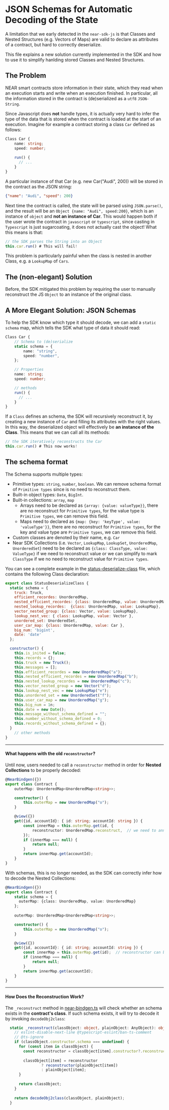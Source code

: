 # JSON Schemas for Automatic Decoding of the State

A limitation that we early detected in the `near-sdk-js` is that Classes and Nested Structures (e.g. Vectors of Maps) are valid to declare as attributes of a contract, but hard to correctly deserialize.

This file explains a new solution currently implemented in the SDK and how to use it to simplify hanlding stored Classes and Nested Structures.

## The Problem
NEAR smart contracts store information in their state, which they read when an execution starts and write when an execution finished. In particular, all the information stored in the contract is (de)serialized as a `utf8` `JSON-String`.

Since Javascript does **not** handle types, it is actually very hard to infer the type of the data that is stored when the contract is loaded at the start of an execution. Imagine for example a contract storing a class `Car` defined as follows:

```typescript
Class Car {
    name: string;
    speed: number;
    
    run() {
      // ...
    }
}
```

A particular instance of that Car (e.g. new Car("Audi", 200)) will be stored in the contract as the JSON string:

```json
{"name": "Audi", "speed": 200}
```

Next time the contract is called, the state will be parsed using `JSON.parse()`, and the result will be an `Object {name: "Audi", speed:200}`, which is an instance of `object` and **not an instance of Car**. This would happen both if the user wrote the contract in `javascript` or `typescript`, since casting in `Typescript` is just sugarcoating, it does not actually cast the object! What this means is that:

```js
// the SDK parses the String into an Object
this.car.run() # This will fail!
```

This problem is particularly painful when the class is nested in another Class, e.g. a `LookupMap` of `Cars`.

## The (non-elegant) Solution
Before, the SDK mitigated this problem by requiring the user to manually reconstruct the JS `Object` to an instance of the original class.

## A More Elegant Solution: JSON Schemas
To help the SDK know which type it should decode, we can add a `static schema` map, which tells the SDK what type of data it should read:

```ts
Class Car {
    // Schema to (de)serialize
    static schema = {
        name: "string",
        speed: "number",
    };

    // Properties
    name: string;
    speed: number;

    // methods
    run() {
      // ...
    }
}
```

If a `Class` defines an schema, the SDK will recursively reconstruct it, by creating a new instance of `Car` and filling its attributes with the right values. In this way, the deserialized object will effectively be **an instance of the Class**. This means that we can call all its methods:

```js
// the SDK iteratively reconstructs the Car
this.car.run() # This now works!
```

## The schema format
The Schema supports multiple types: 

* Primitive types: `string`, `number`, `boolean`. We can remove schema format of `Primitive types` since is no need to reconstruct them.
* Built-in object types: `Date`, `BigInt`.
* Built-in collections: `array`, `map`
  * Arrays need to be declared as `{array: {value: valueType}}`, there are no reconstruct for `Primitive types`, for the value type is `Primitive types`, we can remove this field.
  * Maps need to declared as `{map: {key: 'keyType', value: 'valueType'}}`, there are no reconstruct for `Primitive types`, for the key and value type are `Primitive types`, we can remove this field.
* Custom classes are denoted by their name, e.g. `Car`
* Near SDK Collections (i.e. `Vector`, `LookupMap`, `LookupSet`, `UnorderedMap`, `UnorderedSet`) need to be declared as `{class: ClassType, value: ValueType}` if we need to reconstruct value or we can simplify to mark `ClassType` if we no need to reconstruct value for `Primitive types`.

You can see a complete example in the [status-deserialize-class](./examples/src/status-deserialize-class.js) file, which contains the following Class declaration:

```js
export class StatusDeserializeClass {
  static schema = {
    truck: Truck,
    efficient_recordes: UnorderedMap,
    nested_efficient_recordes: {class: UnorderedMap, value: UnorderedMap},
    nested_lookup_recordes:  {class: UnorderedMap, value: LookupMap},
    vector_nested_group: {class: Vector, value: LookupMap},
    lookup_nest_vec: { class: LookupMap, value: Vector },
    unordered_set: UnorderedSet,
    user_car_map: {class: UnorderedMap, value: Car },
    big_num: 'bigint',
    date: 'date'
  };

  constructor() {
    this.is_inited = false;
    this.records = {};
    this.truck = new Truck();
    this.messages = [];
    this.efficient_recordes = new UnorderedMap("a");
    this.nested_efficient_recordes = new UnorderedMap("b");
    this.nested_lookup_recordes = new UnorderedMap("c");
    this.vector_nested_group = new Vector("d");
    this.lookup_nest_vec = new LookupMap("e");
    this.unordered_set = new UnorderedSet("f");
    this.user_car_map = new UnorderedMap("g");
    this.big_num = 1n;
    this.date = new Date();
    this.message_without_schema_defined = "";
    this.number_without_schema_defined = 0;
    this.records_without_schema_defined = {};
  }
    // other methods
}
```

---

#### What happens with the old `reconstructor`?
Until now, users needed to call a `reconstructor` method in order for **Nested Collections** to be properly decoded: 

```typescript
@NearBindgen({})
export class Contract {
    outerMap: UnorderedMap<UnorderedMap<string>>;

    constructor() {
        this.outerMap = new UnorderedMap("o");
    }

    @view({})
    get({id, accountId}: { id: string; accountId: string }) {
        const innerMap = this.outerMap.get(id, {
            reconstructor: UnorderedMap.reconstruct,  // we need to announce reconstructor explicit
        });
        if (innerMap === null) {
            return null;
        }
        return innerMap.get(accountId);
    }
}
```

With schemas, this is no longer needed, as the SDK can correctly infer how to decode the Nested Collections:

```typescript
@NearBindgen({})
export class Contract {
    static schema = {
      outerMap: {class: UnorderedMap, value: UnorderedMap}
    };
    
    outerMap: UnorderedMap<UnorderedMap<string>>;

    constructor() {
        this.outerMap = new UnorderedMap("o");
    }

    @view({})
    get({id, accountId}: { id: string; accountId: string }) {
        const innerMap = this.outerMap.get(id);  // reconstructor can be infered from static schema
        if (innerMap === null) {
            return null;
        }
        return innerMap.get(accountId);
    }
}
```

---

#### How Does the Reconstruction Work?
The `_reconstruct` method in [near-bindgen.ts](./packages/near-sdk-js/src/near-bindgen.ts) will check whether an schema exists in the **contract's class**. If such schema exists, it will try to decode it by invoking `decodeObj2class`:

```typescript
  static _reconstruct(classObject: object, plainObject: AnyObject): object {
    // eslint-disable-next-line @typescript-eslint/ban-ts-comment
    // @ts-ignore
    if (classObject.constructor.schema === undefined) {
      for (const item in classObject) {
        const reconstructor = classObject[item].constructor?.reconstruct;
  
        classObject[item] = reconstructor
                ? reconstructor(plainObject[item])
                : plainObject[item];
      }
  
      return classObject;
    }
  
    return decodeObj2class(classObject, plainObject);
  }
```

